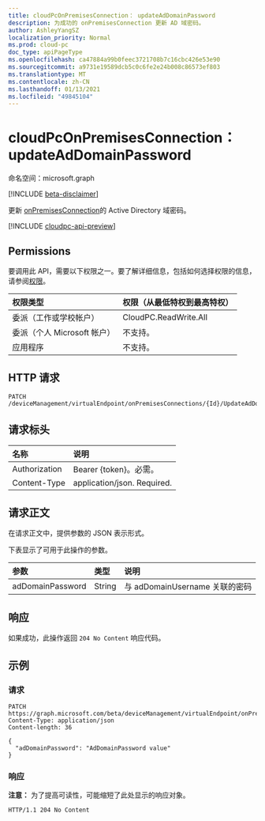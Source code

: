 ```yaml
---
title: cloudPcOnPremisesConnection： updateAdDomainPassword
description: 为成功的 onPremisesConnection 更新 AD 域密码。
author: AshleyYangSZ
localization_priority: Normal
ms.prod: cloud-pc
doc_type: apiPageType
ms.openlocfilehash: ca47884a99b0feec3721708b7c16cbc426e53e90
ms.sourcegitcommit: a9731e19589dcb5c0c6fe2e24b008c86573ef803
ms.translationtype: MT
ms.contentlocale: zh-CN
ms.lasthandoff: 01/13/2021
ms.locfileid: "49845104"
---
```

# <a name="cloudpconpremisesconnection-updateaddomainpassword"></a>cloudPcOnPremisesConnection： updateAdDomainPassword
命名空间：microsoft.graph

[!INCLUDE [beta-disclaimer](../../includes/beta-disclaimer.md)]

更新 [onPremisesConnection](../resources/cloudpconpremisesconnection.md)的 Active Directory 域密码。

[!INCLUDE [cloudpc-api-preview](../../includes/cloudpc-api-preview.md)]

## <a name="permissions"></a>Permissions
要调用此 API，需要以下权限之一。要了解详细信息，包括如何选择权限的信息，请参阅[权限](/graph/permissions-reference)。

|权限类型|权限（从最低特权到最高特权）|
|:---|:---|
|委派（工作或学校帐户）|CloudPC.ReadWrite.All|
|委派（个人 Microsoft 帐户）|不支持。|
|应用程序|不支持。|

## <a name="http-request"></a>HTTP 请求

<!-- {
  "blockType": "ignored"
}
-->
``` http
PATCH /deviceManagement/virtualEndpoint/onPremisesConnections/{Id}/UpdateAdDomainPassword
```

## <a name="request-headers"></a>请求标头
|名称|说明|
|:---|:---|
|Authorization|Bearer {token}。必需。|
|Content-Type|application/json. Required.|

## <a name="request-body"></a>请求正文
在请求正文中，提供参数的 JSON 表示形式。

下表显示了可用于此操作的参数。

|参数|类型|说明|
|:---|:---|:---|
|adDomainPassword|String|与 adDomainUsername 关联的密码|



## <a name="response"></a>响应

如果成功，此操作返回 `204 No Content` 响应代码。

## <a name="examples"></a>示例

### <a name="request"></a>请求
<!-- {
  "blockType": "request",
  "name": "cloudpconpremisesconnection_updateaddomainpassword"
}
-->

``` http
PATCH https://graph.microsoft.com/beta/deviceManagement/virtualEndpoint/onPremisesConnections/{Id}/UpdateAdDomainPassword
Content-Type: application/json
Content-length: 36

{
  "adDomainPassword": "AdDomainPassword value"
}
```


### <a name="response"></a>响应
**注意：** 为了提高可读性，可能缩短了此处显示的响应对象。
<!-- {
  "blockType": "response",
  "truncated": true
}
-->
``` http
HTTP/1.1 204 No Content
```
